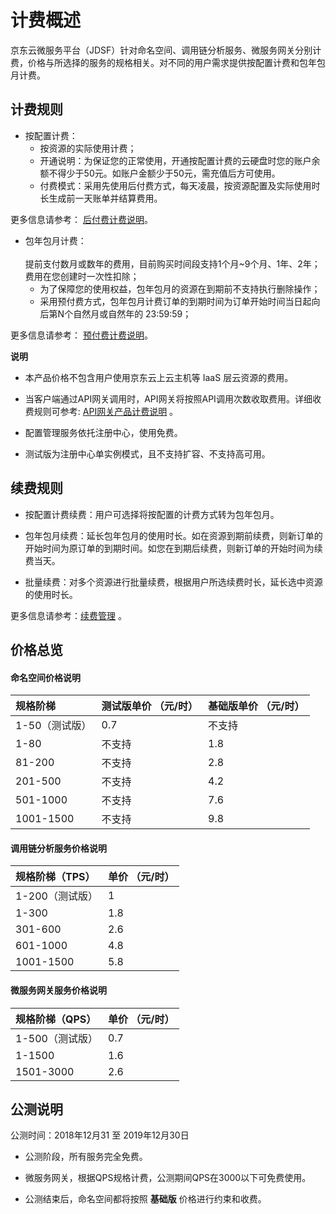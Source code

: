 # 计费概述

京东云微服务平台（JDSF）针对命名空间、调用链分析服务、微服务网关分别计费，价格与所选择的服务的规格相关。对不同的用户需求提供按配置计费和包年包月计费。

##  计费规则

- 按配置计费：
	- 按资源的实际使用计费；
	- 开通说明：为保证您的正常使用，开通按配置计费的云硬盘时您的账户余额不得少于50元。如账户金额少于50元，需充值后方可使用。
	- 付费模式：采用先使用后付费方式，每天凌晨，按资源配置及实际使用时长生成前一天账单并结算费用。

更多信息请参考： [后付费计费说明](../../../Finance/Billing/Billing-method/Postpay.md)。

- 包年包月计费：<br><br>
提前支付数月或数年的费用，目前购买时间段支持1个月~9个月、1年、2年；费用在您创建时一次性扣除；
	- 为了保障您的使用权益，包年包月的资源在到期前不支持执行删除操作；
	- 采用预付费方式，包年包月计费订单的到期时间为订单开始时间当日起向后第N个自然月或自然年的 23:59:59；
	
更多信息请参考： [预付费计费说明](../../../Finance/Billing/Billing-method/Prepay.md)。		

	
**说明**

-  本产品价格不包含用户使用京东云上云主机等 IaaS 层云资源的费用。

-  当客户端通过API网关调用时，API网关将按照API调用次数收取费用。详细收费规则可参考: [API网关产品计费说明](../../API-Gateway/Pricing/Billing-Rules.md)  。

-  配置管理服务依托注册中心，使用免费。

-  测试版为注册中心单实例模式，且不支持扩容、不支持高可用。

## 续费规则

- 按配置计费续费：用户可选择将按配置的计费方式转为包年包月。

- 包年包月续费：延长包年包月的使用时长。如在资源到期前续费，则新订单的开始时间为原订单的到期时间。如您在到期后续费，则新订单的开始时间为续费当天。

- 批量续费：对多个资源进行批量续费，根据用户所选续费时长，延长选中资源的使用时长。

更多信息请参考：[续费管理](../../../Finance/Online-Buying/Renew-Management.md)  。

## 价格总览

#### 命名空间价格说明

| 规格阶梯 |  测试版单价 （元/时） | 基础版单价 （元/时） |
| :- | :- | :- |
| 1-50（测试版） |  0.7 | 不支持 |
| 1-80      | 不支持 | 1.8 |
| 81-200    | 不支持 | 2.8 |
| 201-500   | 不支持 | 4.2 |
| 501-1000  | 不支持 | 7.6 |
| 1001-1500 | 不支持 | 9.8 |


#### 调用链分析服务价格说明

| 规格阶梯（TPS） |  单价 （元/时） |
| :- | :- |
| 1-200（测试版） | 1 |
| 1-300     | 1.8 |
| 301-600   | 2.6 |	
| 601-1000  | 4.8 |	
| 1001-1500 | 5.8 |		



#### 微服务网关服务价格说明

| 规格阶梯（QPS） |  单价 （元/时） |
| :- | :- |
| 1-500（测试版） | 0.7 |
| 1-1500     | 1.6 |
| 1501-3000   | 2.6 |	


	

## 公测说明

公测时间：2018年12月31 至 2019年12月30日

-  公测阶段，所有服务完全免费。

-  微服务网关，根据QPS规格计费，公测期间QPS在3000以下可免费使用。

-  公测结束后，命名空间都将按照 **基础版** 价格进行约束和收费。  


	
		
